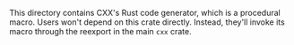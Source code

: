 This directory contains CXX's Rust code generator, which is a procedural macro.
Users won't depend on this crate directly. Instead, they'll invoke its macro
through the reexport in the main `cxx` crate.
